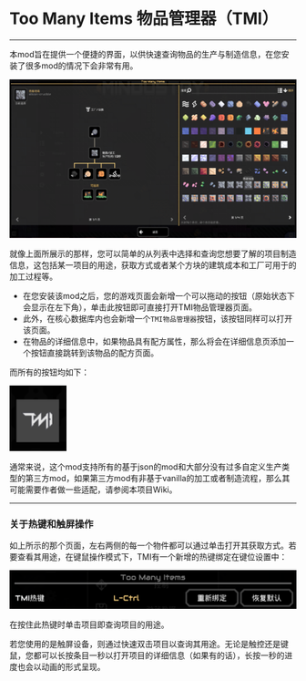 # Too Many Items 物品管理器（TMI）

---

本mod旨在提供一个便捷的界面，以供快速查询物品的生产与制造信息，在您安装了很多mod的情况下会非常有用。

![preview](assets/git/preview.png)

就像上面所展示的那样，您可以简单的从列表中选择和查询您想要了解的项目制造信息，这包括某一项目的用途，获取方式或者某个方块的建筑成本和工厂可用于的加工过程等。

- 在您安装该mod之后，您的游戏页面会新增一个可以拖动的按钮（原始状态下会显示在左下角），单击此按钮即可直接打开TMI物品管理器页面。  
- 此外，在核心数据库内也会新增一个`TMI物品管理器`按钮，该按钮同样可以打开该页面。
- 在物品的详细信息中，如果物品具有配方属性，那么将会在详细信息页添加一个按钮直接跳转到该物品的配方页面。

而所有的按钮均如下：

![button](assets/git/tmibutton.png)

通常来说，这个mod支持所有的基于json的mod和大部分没有过多自定义生产类型的第三方mod，如果第三方mod有非基于vanilla的加工或者制造流程，那么其可能需要作者做一些适配，请参阅本项目Wiki。

---

### 关于热键和触屏操作

如上所示的那个页面，左右两侧的每一个物件都可以通过单击打开其获取方式。若要查看其用途，在键鼠操作模式下，TMI有一个新增的热键绑定在键位设置中：

![img.png](assets/git/binding.png)

在按住此热键时单击项目即查询项目的用途。

若您使用的是触屏设备，则通过快速双击项目以查询其用途。无论是触控还是键鼠，您都可以长按条目一秒以打开项目的详细信息（如果有的话），长按一秒的进度也会以动画的形式呈现。
